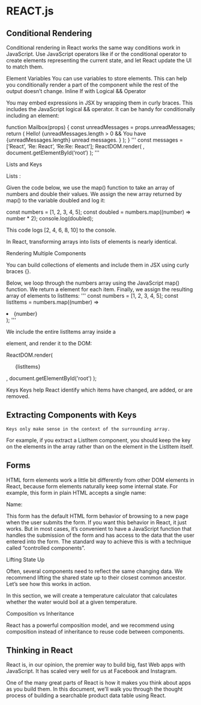 # REACT.js
## Conditional Rendering

Conditional rendering in React works the same way conditions work in JavaScript. Use JavaScript operators like if or the conditional operator to create elements representing the current state, and let React update the UI to match them.

Element Variables You can use variables to store elements. This can help you conditionally render a part of the component while the rest of the output doesn’t change. Inline If with Logical && Operator

You may embed expressions in JSX by wrapping them in curly braces. This includes the JavaScript logical && operator. It can be handy for conditionally including an element:

function Mailbox(props) { const unreadMessages = props.unreadMessages; return (
Hello!
{unreadMessages.length > 0 &&
You have {unreadMessages.length} unread messages.
}
); }
'''
const messages = [‘React’, ‘Re: React’, ‘Re:Re: React’]; ReactDOM.render( <Mailbox unreadMessages={messages} />, document.getElementById(‘root’) );
'''

Lists and Keys

Lists :

Given the code below, we use the map() function to take an array of numbers and double their values. We assign the new array returned by map() to the variable doubled and log it:

const numbers = [1, 2, 3, 4, 5];
const doubled = numbers.map((number) => number * 2);
console.log(doubled);

This code logs [2, 4, 6, 8, 10] to the console.

In React, transforming arrays into lists of elements is nearly identical.

Rendering Multiple Components

You can build collections of elements and include them in JSX using curly braces {}.

Below, we loop through the numbers array using the JavaScript map() function. We return a
element for each item. Finally, we assign the resulting array of elements to listItems:
'''
const numbers = [1, 2, 3, 4, 5];
const listItems = numbers.map((number) =>
<li>{number}</li>
);
'''

We include the entire listItems array inside a

element, and render it to the DOM:

ReactDOM.render(
<ul>{listItems}</ul>,
document.getElementById('root')
);

Keys
Keys help React identify which items have changed, are added, or are removed.

## Extracting Components with Keys

    Keys only make sense in the context of the surrounding array.

For example, if you extract a ListItem component, you should keep the key on the elements in the array rather than on the
element in the ListItem itself.

## Forms

HTML form elements work a little bit differently from other DOM elements in React, because form elements naturally keep some internal state. For example, this form in plain HTML accepts a single name:

Name:

This form has the default HTML form behavior of browsing to a new page when the user submits the form. If you want this behavior in React, it just works. But in most cases, it’s convenient to have a JavaScript function that handles the submission of the form and has access to the data that the user entered into the form. The standard way to achieve this is with a technique called “controlled components”.

Lifting State Up

Often, several components need to reflect the same changing data. We recommend lifting the shared state up to their closest common ancestor. Let’s see how this works in action.

In this section, we will create a temperature calculator that calculates whether the water would boil at a given temperature.

Composition vs Inheritance

React has a powerful composition model, and we recommend using composition instead of inheritance to reuse code between components.

## Thinking in React

React is, in our opinion, the premier way to build big, fast Web apps with JavaScript. It has scaled very well for us at Facebook and Instagram.

One of the many great parts of React is how it makes you think about apps as you build them. In this document, we’ll walk you through the thought process of building a searchable product data table using React.
